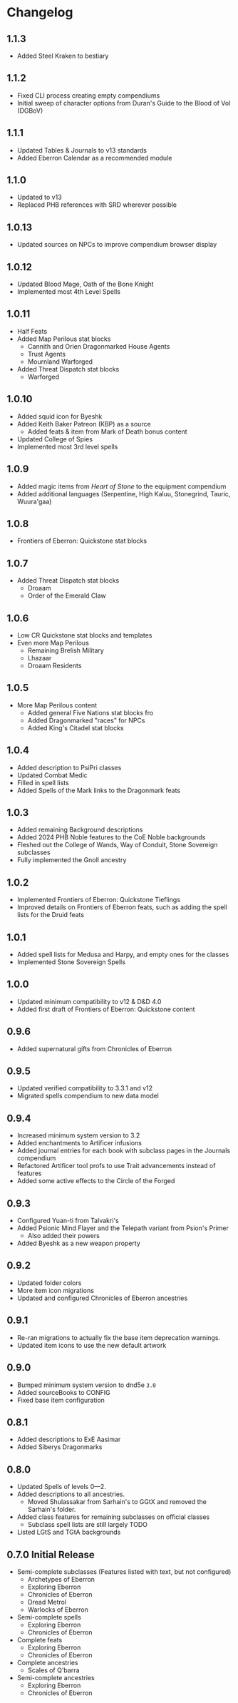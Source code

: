 # Changelog

## 1.1.3

- Added Steel Kraken to bestiary

## 1.1.2

- Fixed CLI process creating empty compendiums
- Initial sweep of character options from Duran's Guide to the Blood of Vol (DGBoV)

## 1.1.1

- Updated Tables & Journals to v13 standards
- Added Eberron Calendar as a recommended module

## 1.1.0

- Updated to v13
- Replaced PHB references with SRD wherever possible

## 1.0.13

- Updated sources on NPCs to improve compendium browser display

## 1.0.12

- Updated Blood Mage, Oath of the Bone Knight
- Implemented most 4th Level Spells

## 1.0.11

- Half Feats
- Added Map Perilous stat blocks
  - Cannith and Orien Dragonmarked House Agents
  - Trust Agents
  - Mournland Warforged
- Added Threat Dispatch stat blocks
  - Warforged

## 1.0.10

- Added squid icon for Byeshk
- Added Keith Baker Patreon (KBP) as a source
  - Added feats & item from Mark of Death bonus content
- Updated College of Spies
- Implemented most 3rd level spells

## 1.0.9

- Added magic items from *Heart of Stone* to the equipment compendium
- Added additional languages (Serpentine, High Kaluu, Stonegrind, Tauric, Wuura'gaa)

## 1.0.8

- Frontiers of Eberron: Quickstone stat blocks

## 1.0.7

- Added Threat Dispatch stat blocks
  - Droaam
  - Order of the Emerald Claw

## 1.0.6

- Low CR Quickstone stat blocks and templates
- Even more Map Perilous
  - Remaining Brelish Military
  - Lhazaar
  - Droaam Residents

## 1.0.5

- More Map Perilous content
  - Added general Five Nations stat blocks fro
  - Added Dragonmarked "races" for NPCs
  - Added King's Citadel stat blocks

## 1.0.4

- Added description to PsiPri classes
- Updated Combat Medic
- Filled in spell lists
- Added Spells of the Mark links to the Dragonmark feats

## 1.0.3

- Added remaining Background descriptions
- Added 2024 PHB Noble features to the CoE Noble backgrounds
- Fleshed out the College of Wands, Way of Conduit, Stone Sovereign subclasses
- Fully implemented the Gnoll ancestry

## 1.0.2

- Implemented Frontiers of Eberron: Quickstone Tieflings
- Improved details on Frontiers of Eberron feats, such as adding the spell lists for the Druid feats

## 1.0.1

- Added spell lists for Medusa and Harpy, and empty ones for the classes
- Implemented Stone Sovereign Spells

## 1.0.0

- Updated minimum compatibility to v12 & D&D 4.0
- Added first draft of Frontiers of Eberron: Quickstone content

## 0.9.6

- Added supernatural gifts from Chronicles of Eberron

## 0.9.5

- Updated verified compatibility to 3.3.1 and v12
- Migrated spells compendium to new data model

## 0.9.4

- Increased minimum system version to 3.2
- Added enchantments to Artificer infusions
- Added journal entries for each book with subclass pages in the Journals compendium
- Refactored Artificer tool profs to use Trait advancements instead of features
- Added some active effects to the Circle of the Forged

## 0.9.3

- Configured Yuan-ti from Talvakri's
- Added Psionic Mind Flayer and the Telepath variant from Psion's Primer
  - Also added their powers
- Added Byeshk as a new weapon property

## 0.9.2

- Updated folder colors
- More item icon migrations
- Updated and configured Chronicles of Eberron ancestries

## 0.9.1

- Re-ran migrations to actually fix the base item deprecation warnings.
- Updated item icons to use the new default artwork

## 0.9.0

- Bumped minimum system version to dnd5e `3.0`
- Added sourceBooks to CONFIG
- Fixed base item configuration

## 0.8.1

- Added descriptions to ExE Aasimar
- Added Siberys Dragonmarks

## 0.8.0

- Updated Spells of levels 0—2.
- Added descriptions to all ancestries.
  - Moved Shulassakar from Sarhain's to GGtX and removed the Sarhain's folder.
- Added class features for remaining subclasses on official classes
  - Subclass spell lists are still largely TODO
- Listed LGtS and TGtA backgrounds

## 0.7.0 Initial Release

- Semi-complete subclasses (Features listed with text, but not configured)
  - Archetypes of Eberron
  - Exploring Eberron
  - Chronicles of Eberron
  - Dread Metrol
  - Warlocks of Eberron
- Semi-complete spells
  - Exploring Eberron
  - Chronicles of Eberron
- Complete feats
  - Exploring Eberron
  - Chronicles of Eberron
- Complete ancestries
  - Scales of Q'barra
- Semi-complete ancestries
  - Exploring Eberron
  - Chronicles of Eberron
